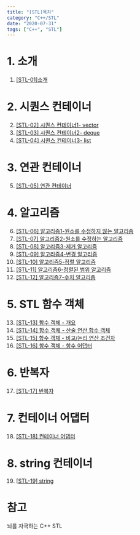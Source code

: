 ```yaml
---
title: "[STL]목차"
category: "C++/STL"
date: "2020-07-31"
tags: ["C++", "STL"]
---
```


# 1. 소개

1. [[STL-01]소개](../stl_1_overview)

# 2. 시퀀스 컨테이너

2. [[STL-02] 시퀀스 컨테이너1- vector](../stl_2_vector)
3. [[STL-03] 시퀀스 컨테이너2- deque](../stl_3_deque)
4. [[STL-04] 시퀀스 컨테이너3- list](../stl_4_list)

# 3. 연관 컨테이너

5. [[STL-05] 연관 컨테이너](../stl_5_associate_container)

# 4. 알고리즘

6. [[STL-06] 알고리즘1-원소를 수정하지 않는 알고리즘](../stl_6_algorithm1)
7. [[STL-07] 알고리즘2-원소를 수정하는 알고리즘](../stl_7_algorithm2)
8. [[STL-08] 알고리즘3-제거 알고리즘](../stl_8_algorithm3)
9. [[STL-09] 알고리즘4-변경 알고리즘](../stl_9_algorithm4)
10. [[STL-10] 알고리즘5-정렬 알고리즘](../stl_10_algorithm5)
11. [[STL-11] 알고리즘6-정렬된 범위 알고리즘](../stl_11_algorithm6)
12. [[STL-12] 알고리즘7-수치 알고리즘](../stl_12_algorithm7)

# 5. STL 함수 객체

13. [[STL-13] 함수 객체 - 개요](../stl_13_function_object1)
14. [[STL-14] 함수 객체 - 산술 연산 함수 객체](../stl_14_function_object2)
15. [[STL-15] 함수 객체 - 비교/논리 연산 조건자](../stl_15_function_object3)
16. [[STL-16] 함수 객체 - 함수 어댑터](../stl_16_function_object4)

# 6. 반복자

17. [[STL-17] 반복자](../stl_17_iterator)

# 7. 컨테이너 어댑터

18. [[STL-18] 컨테이너 어댑터](../stl_18_container_adaptor)

# 8. string 컨테이너

19. [[STL-19] string](../stl_19_string)

# 참고

뇌를 자극하는 C++ STL
